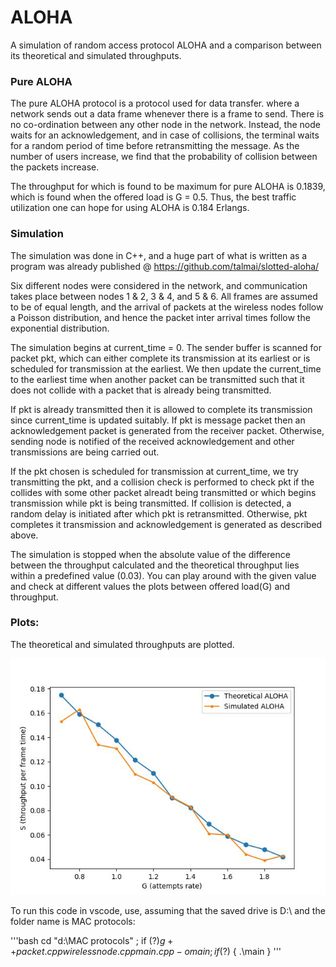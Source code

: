 # ALOHA

A simulation of random access protocol ALOHA and a comparison between its theoretical and simulated throughputs. 

### Pure ALOHA

The pure ALOHA protocol is a protocol used for data transfer. where a network sends out a data frame whenever there is a frame to send. There is no co-ordination between any other node in the network. Instead, the node waits for an acknowledgement, and in case of collisions, the terminal waits for a random period of time before retransmitting the message. As the number of users increase, we find that the probability of collision between the packets increase. 

The throughput for which is found to be maximum for pure ALOHA is 0.1839, which is found when the offered load is G = 0.5. Thus, the best traffic utilization one can hope for using ALOHA is 0.184 Erlangs. 

### Simulation 

The simulation was done in C++, and a huge part of what is written as a program was already published @ https://github.com/talmai/slotted-aloha/

Six different nodes were considered in the network, and communication takes place between nodes 1 & 2, 3 & 4, and 5 & 6. All frames are assumed to be of equal length, and the arrival of packets at the wireless nodes follow a Poisson distribution, and hence the packet inter arrival times follow the exponential distribution. 

The simulation begins at current_time = 0. The sender buffer is scanned for packet pkt, which can either complete its transmission at its earliest or is scheduled for transmission at the earliest. We then update the current_time to the earliest time when another packet can be transmitted such that it does not collide with a packet that is already being transmitted. 

If pkt is already transmitted then it is allowed to complete its transmission since current_time is updated suitably. If pkt is message packet then an acknowledgement packet is generated from the receiver packet. Otherwise, sending node is notified of the received acknowledgement and other transmissions are being carried out. 

If the pkt chosen is scheduled for transmission at current_time, we try transmitting the pkt, and a collision check is performed to check pkt if the collides with some other packet alreadt being transmitted or which begins transmission while pkt is being transmitted. If collision is detected, a random delay is initiated after which pkt is retransmitted. Otherwise, pkt completes it transmission and acknowledgement is generated as described above. 

The simulation is stopped when the absolute value of the difference between the throughput calculated and the theoretical throughput lies within a predefined value (0.03). You can play around with the given value and check at different values the plots between offered load(G) and throughput. 

### Plots: 

The theoretical and simulated throughputs are plotted.

![.](https://github.com/dorza-klauss/ALOHA/blob/main/results/plotV3.jpeg)


To run this code in vscode, use, assuming that the saved drive is D:\ and the folder name is MAC protocols: 

'''bash
   cd "d:\MAC protocols\" ; if ($?) { g++ packet.cpp wirelessnode.cpp main.cpp -o main } ; if ($?) { .\main }
'''



